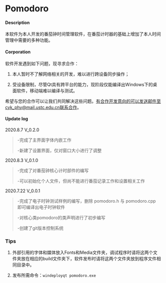 # Pomodoro

#### Description

本软件为本人开发的番茄钟时间管理软件，在番茄计时器的基础上增加了本人时间管理中需要的多种功能。

#### Corporation

软件开发遇到如下问题，现寻求合作：

1. 本人暂时不了解网络相关的开发，难以进行跨设备同步操作；

2. 受设备限制，尽管Qt具有跨平台的能力，现阶段仅能编译出Windows下的桌面软件，移动端难以编译与测试。

希望与您的合作可以让我们共同解决这些问题。有合作开发意向的可以发送邮件至cyk_phy@mail.ustc.edu.cn联系合作。

#### Update log

2020.8.7 V_0.2.0

> -完成了主界面字体内嵌工作
>
> -新建了设置界面，仅对窗口大小进行了调整

2020.8.3 V_0.1.0

> -完成了对番茄钟核心计时部件的编写
>
> -可以初始化个人文件，但尚不能进行番茄记录工作和设置相关工作

2020.7.22  V_0.0.1

> -完成了电子时钟测试样例的编写，删除 pomodoro.h 与 pomodoro.cpp 即可编译出电子时钟软件
>
> -对核心类pomodoro的类声明进行了初步编写
>
> -创建了git版本控制系统

### Tips

1. 外部引用的字体和媒体放入Fonts和Media文件夹，调试程序时请将这两个文件夹放在相应的build文件夹下，软件发布时请将这两个文件夹放到程序文件相同目录中。

2. 发布所需命令：`windeployqt pomodoro.exe`



